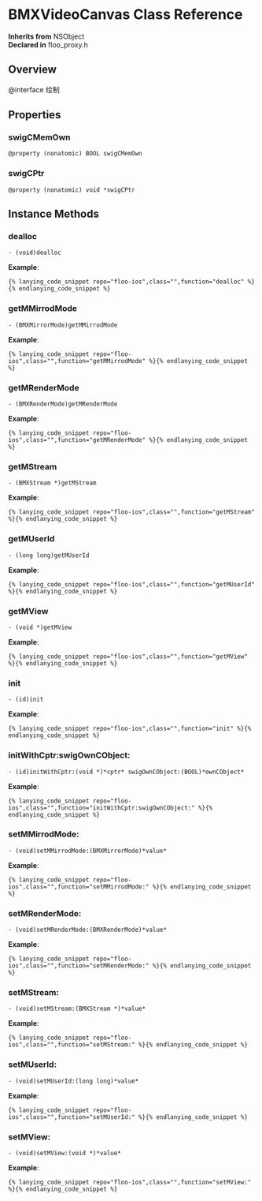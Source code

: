 # BMXVideoCanvas Class Reference

  **Inherits from** NSObject  
  **Declared in** floo_proxy.h  

## Overview

@interface 绘制

## Properties

<a name="//api/name/swigCMemOwn" title="swigCMemOwn"></a>
### swigCMemOwn

`@property (nonatomic) BOOL swigCMemOwn`

<a name="//api/name/swigCPtr" title="swigCPtr"></a>
### swigCPtr

`@property (nonatomic) void *swigCPtr`

<a title="Instance Methods" name="instance_methods"></a>
## Instance Methods

<a name="//api/name/dealloc" title="dealloc"></a>
### dealloc

`- (void)dealloc`

<a name="//api/name/getMMirrodMode" title="getMMirrodMode"></a>
**Example**:
```
{% lanying_code_snippet repo="floo-ios",class="",function="dealloc" %}{% endlanying_code_snippet %}
```
### getMMirrodMode

`- (BMXMirrorMode)getMMirrodMode`

<a name="//api/name/getMRenderMode" title="getMRenderMode"></a>
**Example**:
```
{% lanying_code_snippet repo="floo-ios",class="",function="getMMirrodMode" %}{% endlanying_code_snippet %}
```
### getMRenderMode

`- (BMXRenderMode)getMRenderMode`

<a name="//api/name/getMStream" title="getMStream"></a>
**Example**:
```
{% lanying_code_snippet repo="floo-ios",class="",function="getMRenderMode" %}{% endlanying_code_snippet %}
```
### getMStream

`- (BMXStream *)getMStream`

<a name="//api/name/getMUserId" title="getMUserId"></a>
**Example**:
```
{% lanying_code_snippet repo="floo-ios",class="",function="getMStream" %}{% endlanying_code_snippet %}
```
### getMUserId

`- (long long)getMUserId`

<a name="//api/name/getMView" title="getMView"></a>
**Example**:
```
{% lanying_code_snippet repo="floo-ios",class="",function="getMUserId" %}{% endlanying_code_snippet %}
```
### getMView

`- (void *)getMView`

<a name="//api/name/init" title="init"></a>
**Example**:
```
{% lanying_code_snippet repo="floo-ios",class="",function="getMView" %}{% endlanying_code_snippet %}
```
### init

`- (id)init`

<a name="//api/name/initWithCptr:swigOwnCObject:" title="initWithCptr:swigOwnCObject:"></a>
**Example**:
```
{% lanying_code_snippet repo="floo-ios",class="",function="init" %}{% endlanying_code_snippet %}
```
### initWithCptr:swigOwnCObject:

`- (id)initWithCptr:(void *)*cptr* swigOwnCObject:(BOOL)*ownCObject*`

<a name="//api/name/setMMirrodMode:" title="setMMirrodMode:"></a>
**Example**:
```
{% lanying_code_snippet repo="floo-ios",class="",function="initWithCptr:swigOwnCObject:" %}{% endlanying_code_snippet %}
```
### setMMirrodMode:

`- (void)setMMirrodMode:(BMXMirrorMode)*value*`

<a name="//api/name/setMRenderMode:" title="setMRenderMode:"></a>
**Example**:
```
{% lanying_code_snippet repo="floo-ios",class="",function="setMMirrodMode:" %}{% endlanying_code_snippet %}
```
### setMRenderMode:

`- (void)setMRenderMode:(BMXRenderMode)*value*`

<a name="//api/name/setMStream:" title="setMStream:"></a>
**Example**:
```
{% lanying_code_snippet repo="floo-ios",class="",function="setMRenderMode:" %}{% endlanying_code_snippet %}
```
### setMStream:

`- (void)setMStream:(BMXStream *)*value*`

<a name="//api/name/setMUserId:" title="setMUserId:"></a>
**Example**:
```
{% lanying_code_snippet repo="floo-ios",class="",function="setMStream:" %}{% endlanying_code_snippet %}
```
### setMUserId:

`- (void)setMUserId:(long long)*value*`

<a name="//api/name/setMView:" title="setMView:"></a>
**Example**:
```
{% lanying_code_snippet repo="floo-ios",class="",function="setMUserId:" %}{% endlanying_code_snippet %}
```
### setMView:

`- (void)setMView:(void *)*value*`

**Example**:
```
{% lanying_code_snippet repo="floo-ios",class="",function="setMView:" %}{% endlanying_code_snippet %}
```
